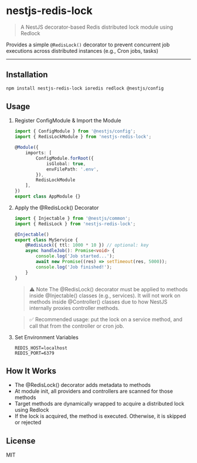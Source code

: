 # nestjs-redis-lock

> A NestJS decorator-based Redis distributed lock module using Redlock

Provides a simple `@RedisLock()` decorator to prevent concurrent job executions across distributed instances (e.g., Cron jobs, tasks)

---

## Installation

```bash
npm install nestjs-redis-lock ioredis redlock @nestjs/config
```

## Usage
1. Register ConfigModule & Import the Module
    ```ts
    import { ConfigModule } from '@nestjs/config';
    import { RedisLockModule } from 'nestjs-redis-lock';

    @Module({
        imports: [
            ConfigModule.forRoot({
                isGlobal: true,
                envFilePath: '.env',
            }),
            RedisLockModule
        ],
    })
    export class AppModule {}
    ```
2. Apply the @RedisLock() Decorator
   ```ts
   import { Injectable } from '@nestjs/common';
   import { RedisLock } from 'nestjs-redis-lock';

   @Injectable()
   export class MyService {
       @RedisLock({ ttl: 1000 * 10 }) // optional: key
       async handleJob(): Promise<void> {
           console.log('Job started...');
           await new Promise((res) => setTimeout(res, 5000));
           console.log('Job finished!');
       }
   }
   ```
   > ⚠️ Note
   The @RedisLock() decorator must be applied to methods inside @Injectable() classes (e.g., services).
   It will not work on methods inside @Controller() classes due to how NestJS internally proxies controller methods.

   > ✅ Recommended usage: put the lock on a service method, and call that from the controller or cron job.
3. Set Environment Variables
   ```dotenv
   REDIS_HOST=localhost
   REDIS_PORT=6379
   ```

## How It Works
- The @RedisLock() decorator adds metadata to methods
- At module init, all providers and controllers are scanned for those methods
- Target methods are dynamically wrapped to acquire a distributed lock using Redlock
- If the lock is acquired, the method is executed. Otherwise, it is skipped or rejected
   
## License
MIT